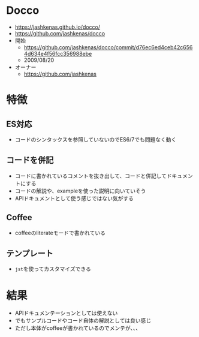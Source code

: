 # Docco
- https://jashkenas.github.io/docco/
- https://github.com/jashkenas/docco
- 開始
  - https://github.com/jashkenas/docco/commit/d76ec6ed4ceb42c6564d634e4f56fcc356988ebe
  - 2009/08/20
- オーナー
  - https://github.com/jashkenas

# 特徴
## ES対応
- コードのシンタックスを参照していないのでES6/7でも問題なく動く

## コードを併記
- コードに書かれているコメントを抜き出して、コードと併記してドキュメントにする
- コードの解説や、exampleを使った説明に向いていそう
- APIドキュメントとして使う感じではない気がする

## Coffee
- coffeeのliterateモードで書かれている

## テンプレート
- ``jst``を使ってカスタマイズできる

# 結果
- APIドキュメンテーションとしては使えない
- でもサンプルコードやコード自体の解説としては良い感じ
- ただし本体がcoffeeが書かれているのでメンテが、、、
